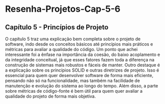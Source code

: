 # Resenha-Projetos-Cap-5-6
## Capítulo 5 - Princípios de Projeto

O capítulo 5 traz uma explicação bem completa sobre o projeto de software, indo desde os conceitos básicos até princípios mais práticos e métricas para avaliar a qualidade do código. Um ponto que achei interessante foi a ênfase na importância da coesão, do baixo acoplamento e da integridade conceitual, já que esses fatores fazem toda a diferença na construção de sistemas mais robustos e fáceis de manter.
Outro destaque é a explicação sobre os princípios SOLID e outras diretrizes de projeto. Isso é essencial para quem quer desenvolver software de forma mais eficiente, pensando não só na funcionalidade, mas também na facilidade de manutenção e evolução do sistema ao longo do tempo. Além disso, a parte sobre métricas de código-fonte é bem útil para quem quer avaliar a qualidade do projeto de forma mais objetiva.
